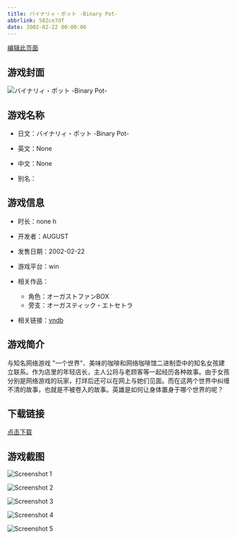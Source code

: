 ```yaml
---
title: バイナリィ・ポット -Binary Pot-
abbrlink: 582ce7df
date: 2002-02-22 00:00:00
---
```

[编辑此页面](https://github.com/ACG-3/ADV3-source/blob/main/source/_posts/%E3%83%90%E3%82%A4%E3%83%8A%E3%83%AA%E3%82%A3%E3%83%BB%E3%83%9D%E3%83%83%E3%83%88%20-Binary%20Pot-.md)

## 游戏封面

![バイナリィ・ポット -Binary Pot-](https://pan.timero.xyz/d/onedrive/img_lib_001/%E3%83%90%E3%82%A4%E3%83%8A%E3%83%AA%E3%82%A3%E3%83%BB%E3%83%9D%E3%83%83%E3%83%88%20-Binary%20Pot-_cover.avif)


## 游戏名称

- 日文：バイナリィ・ポット -Binary Pot-
- 英文：None
- 中文：None

- 别名：


## 游戏信息

- 时长：none h
- 开发者：AUGUST
- 发售日期：2002-02-22
- 游戏平台：win
- 相关作品：
   - 角色：オーガストファンBOX
   - 旁支：オーガスティック・エトセトラ

- 相关链接：[vndb](https://vndb.org/v166)


## 游戏简介

与知名网络游戏 "一个世界"、美味的咖啡和网络咖啡馆二进制壶中的知名女孩建立联系。作为店里的年轻店长，主人公将与老顾客等一起经历各种故事。由于女孩分别是网络游戏的玩家，打烊后还可以在网上与她们见面。而在这两个世界中纠缠不清的故事，也就是不被卷入的故事。英雄是如何让身体置身于哪个世界的呢？




## 下载链接

[点击下载](https://pan.timero.xyz/onedrive/adv_lib_001/%E3%83%90%E3%82%A4%E3%83%8A%E3%83%AA%E3%82%A3%E3%83%BB%E3%83%9D%E3%83%83%E3%83%88%20-Binary%20Pot-)


## 游戏截图


![Screenshot 1](https://pan.timero.xyz/d/onedrive/img_lib_001/%E3%83%90%E3%82%A4%E3%83%8A%E3%83%AA%E3%82%A3%E3%83%BB%E3%83%9D%E3%83%83%E3%83%88%20-Binary%20Pot-_Screenshot_1.avif)

![Screenshot 2](https://pan.timero.xyz/d/onedrive/img_lib_001/%E3%83%90%E3%82%A4%E3%83%8A%E3%83%AA%E3%82%A3%E3%83%BB%E3%83%9D%E3%83%83%E3%83%88%20-Binary%20Pot-_Screenshot_2.avif)

![Screenshot 3](https://pan.timero.xyz/d/onedrive/img_lib_001/%E3%83%90%E3%82%A4%E3%83%8A%E3%83%AA%E3%82%A3%E3%83%BB%E3%83%9D%E3%83%83%E3%83%88%20-Binary%20Pot-_Screenshot_3.avif)

![Screenshot 4](https://pan.timero.xyz/d/onedrive/img_lib_001/%E3%83%90%E3%82%A4%E3%83%8A%E3%83%AA%E3%82%A3%E3%83%BB%E3%83%9D%E3%83%83%E3%83%88%20-Binary%20Pot-_Screenshot_4.avif)

![Screenshot 5](https://pan.timero.xyz/d/onedrive/img_lib_001/%E3%83%90%E3%82%A4%E3%83%8A%E3%83%AA%E3%82%A3%E3%83%BB%E3%83%9D%E3%83%83%E3%83%88%20-Binary%20Pot-_Screenshot_5.avif)


